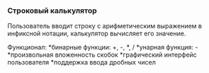 ### Строковый калькулятор

Пользователь вводит строку с арифметическим выражением в инфиксной нотации, калькулятор вычисляет его значение.

Функционал:
  *бинарные функции: +, -, *, /
  *унарная функция: -
  *произвольная вложенность скобок
  *графический интерфейс пользователя
  *поддержка ввода дробных чисел
